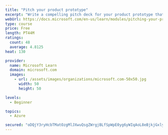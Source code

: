 ```yaml
---
title: "Pitch your product prototype"
excerpt: "Write a compelling pitch deck for your product prototype that will resonate with your audience and share the vision of your prototype."
webUrl: https://docs.microsoft.com/en-us/learn/modules/pitching-your-prototype/
type: course
price: Free
length: PT44M
ratings:
  count: 48
  average: 4.8125
heat: 130

provider:
  name: Microsoft Learn
  domain: microsoft.com
  images:
    - url: /assets/images/organizations/microsoft.com-50x50.jpg
      width: 50
      height: 50

levels:
  - Beginner

topics:
  - Azure

secured: "oDQjY3ryHcbTMatOzgMlJXwuQsgZWrgjBLfSpWpE0yg6yWIqAoL8eBjkjGxly/7apdtDm2ddqL138/q9fg9Pi0JsCYgdD2DhWrxA5RZgm3fAU8dlWUBvOur4NJPQhSGQY7uqcSdqZcRadXX09fu0th3wJaSiNaXa4dFe1Pw51z23668x9gnELbS9T4u8wmqLpPCgqFjC5KHTLhzI59t4c+JZ2hUdGbO7QLk8rO/vgBG9Gk1RgsHfB/VuIy1uAAMLGlc6RIr4jWnkrw5HFnNNM/+j6vh7gMX+xhpMrB0uwdWTQL1BN5xQANUIVzzM7sIq36G3p0orhewxsJY5HLjvCkWG439ro+LaNJwd9I3Y9QBHrFP6Iuu80b5zVh8m6CeD6MuVR3sm1q5S8t+zeURtipMzcSFhvK7svlhve80H3+o=;phUtTFxRXGd39V5KN3hGPA=="
---
```


